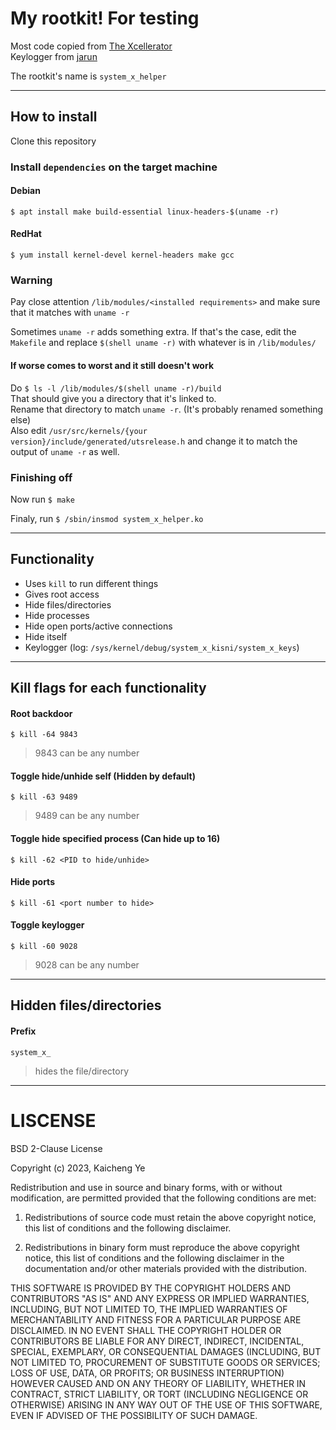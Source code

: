 # My rootkit! For testing
Most code copied from [The Xcellerator](https://github.com/xcellerator/linux_kernel_hacking/tree/master/3_RootkitTechniques)</br>
Keylogger from [jarun](https://github.com/jarun/spy)

The rootkit's name is `system_x_helper`

---

## How to install

Clone this repository

### Install `dependencies` on the target machine

#### Debian
`$ apt install make build-essential linux-headers-$(uname -r)`
#### RedHat
`$ yum install kernel-devel kernel-headers make gcc`

### Warning
Pay close attention `/lib/modules/<installed requirements>` and make sure that it matches with `uname -r`

Sometimes `uname -r` adds something extra. If that's the case, edit the `Makefile` and replace `$(shell uname -r)` with whatever is in `/lib/modules/`

#### If worse comes to worst and it still doesn't work
Do `$ ls -l /lib/modules/$(shell uname -r)/build`</br>
That should give you a directory that it's linked to.</br>
Rename that directory to match `uname -r`. (It's probably renamed something else)</br>
Also edit `/usr/src/kernels/{your version}/include/generated/utsrelease.h` and change it to match the output of `uname -r` as well.

### Finishing off

Now run `$ make`

Finaly, run `$ /sbin/insmod system_x_helper.ko`

---

## Functionality
- Uses `kill` to run different things
- Gives root access
- Hide files/directories
- Hide processes
- Hide open ports/active connections
- Hide itself
- Keylogger (log: `/sys/kernel/debug/system_x_kisni/system_x_keys`)

---

## Kill flags for each functionality

#### Root backdoor
`$ kill -64 9843`
> 9843 can be any number

#### Toggle hide/unhide self (Hidden by default)
`$ kill -63 9489`
> 9489 can be any number

#### Toggle hide specified process (Can hide up to 16)
`$ kill -62 <PID to hide/unhide>`

#### Hide ports
`$ kill -61 <port number to hide>`

#### Toggle keylogger
`$ kill -60 9028`
> 9028 can be any number

---

## Hidden files/directories

#### Prefix
`system_x_`
> hides the file/directory

---

# LISCENSE
BSD 2-Clause License

Copyright (c) 2023, Kaicheng Ye

Redistribution and use in source and binary forms, with or without
modification, are permitted provided that the following conditions are met:

1. Redistributions of source code must retain the above copyright notice, this
   list of conditions and the following disclaimer.

2. Redistributions in binary form must reproduce the above copyright notice,
   this list of conditions and the following disclaimer in the documentation
   and/or other materials provided with the distribution.

THIS SOFTWARE IS PROVIDED BY THE COPYRIGHT HOLDERS AND CONTRIBUTORS "AS IS"
AND ANY EXPRESS OR IMPLIED WARRANTIES, INCLUDING, BUT NOT LIMITED TO, THE
IMPLIED WARRANTIES OF MERCHANTABILITY AND FITNESS FOR A PARTICULAR PURPOSE ARE
DISCLAIMED. IN NO EVENT SHALL THE COPYRIGHT HOLDER OR CONTRIBUTORS BE LIABLE
FOR ANY DIRECT, INDIRECT, INCIDENTAL, SPECIAL, EXEMPLARY, OR CONSEQUENTIAL
DAMAGES (INCLUDING, BUT NOT LIMITED TO, PROCUREMENT OF SUBSTITUTE GOODS OR
SERVICES; LOSS OF USE, DATA, OR PROFITS; OR BUSINESS INTERRUPTION) HOWEVER
CAUSED AND ON ANY THEORY OF LIABILITY, WHETHER IN CONTRACT, STRICT LIABILITY,
OR TORT (INCLUDING NEGLIGENCE OR OTHERWISE) ARISING IN ANY WAY OUT OF THE USE
OF THIS SOFTWARE, EVEN IF ADVISED OF THE POSSIBILITY OF SUCH DAMAGE.

